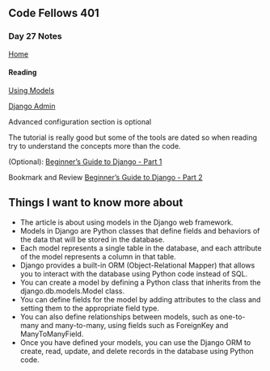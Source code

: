 ## Code Fellows 401

### Day 27 Notes

[Home](../README.md)

#### Reading

[Using Models](https://developer.mozilla.org/en-US/docs/Learn/Server-side/Django/Models)

[Django Admin](https://developer.mozilla.org/en-US/docs/Learn/Server-side/Django/Admin_site)

Advanced configuration section is optional

The tutorial is really good but some of the tools are dated so when reading try to understand the concepts more than the code.

(Optional): [Beginner’s Guide to Django - Part 1](https://simpleisbetterthancomplex.com/series/2017/09/04/a-complete-beginners-guide-to-django-part-1.html)

Bookmark and Review
[Beginner’s Guide to Django - Part 2](https://simpleisbetterthancomplex.com/series/2017/09/11/a-complete-beginners-guide-to-django-part-2.html)

## Things I want to know more about

* The article is about using models in the Django web framework.
* Models in Django are Python classes that define fields and behaviors of the data that will be stored in the database.
* Each model represents a single table in the database, and each attribute of the model represents a column in that table.
* Django provides a built-in ORM (Object-Relational Mapper) that allows you to interact with the database using Python code instead of SQL.
* You can create a model by defining a Python class that inherits from the django.db.models.Model class.
* You can define fields for the model by adding attributes to the class and setting them to the appropriate field type.
* You can also define relationships between models, such as one-to-many and many-to-many, using fields such as ForeignKey and ManyToManyField.
* Once you have defined your models, you can use the Django ORM to create, read, update, and delete records in the database using Python code.